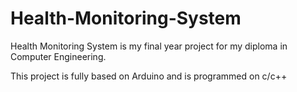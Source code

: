 # Health-Monitoring-System
Health Monitoring System is my final year project for my diploma in Computer Engineering.

This project is fully based on Arduino and is programmed on c/c++

